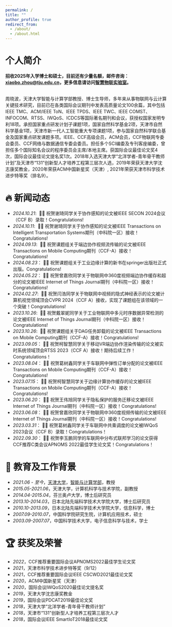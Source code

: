 ```yaml
---
permalink: /
title: ""
author_profile: true
redirect_from: 
  - /about/
  - /about.html
---
```


<span class='anchor' id='about-me'></span>
# 个人简介

**招收2025年入学博士和硕士，目前还有少量名额，邮件咨询：xiaobo.zhou@tju.edu.cn，更多信息请访问[智慧物联实验室](http://www.smartiotlab.net)。**
<br/>
<br/>

周晓波，天津大学智能与计算学部教授、博士生导师，多年来从事物联网与云计算关键技术研究，目前已在各类国际会议期刊中发表高质量论文100余篇，其中包括IEEE TMC、ACM/IEEE ToN、IEEE TPDS、IEEE TWC、IEEE COMST、INFOCOM、RTSS、IWQoS、ICDCS等国际著名期刊和会议，获授权国家发明专利18项。承担国家重点研发计划子课题1项，国家自然科学基金2项，天津市自然科学基金1项，天津市新一代人工智能重大专项课题1项，参与国家自然科学联合基金及国家重点研发课题多项。IEEE、CCF高级会员，ACM会员，CCF物联网专委会委员、CCF网络与数据通信专委会委员。担任多个SCI编委及专刊客座编委，曾担任多个国际知名会议的程序委员会主席/本地主席。获国际会议最佳论文奖4次，国际会议最佳论文提名奖1次。2018年入选天津大学“北洋学者-青年骨干教师计划”及天津市“131”创新型人才培养工程第三层次人选，2019年荣获天津大学沈志康奖教金，2020年荣获ACM中国新星奖（天津）, 2021年荣获天津市科学技术进步特等奖（排名9）。


<span class='anchor' id='news'></span>
# 🔥 新闻动态
- *2024.10.21*: &nbsp;🎉🎉 祝贺谢琦同学关于协作感知的论文被IEEE SECON 2024会议（CCF B）录取！Congratulations!
- *2024.10.11*: &nbsp;🎉🎉 祝贺谢琦同学关于协作感知的论文被IEEE Transactions on Intelligent Transportation Systems期刊（中科院一区）接收！Congratulations!
- *2024.09.13*: &nbsp;🎉🎉 祝贺课题组关于端边协作视频流传输的论文被IEEE Transactions on Mobile Computing期刊（CCF-A）接收！Congratulations!
- *2024.08.23*：&nbsp;🎉🎉 祝贺课题组关于工业边缘计算的新书在springer出版社正式出版。Congratulations!
- *2024.05.22*：&nbsp;🎉🎉 祝贺曾嘉欣同学关于物联网中360度视频端边协作缓存和超分的论文被IEEE Internet of Things Journal期刊（中科院一区）接收！Congratulations!
- *2024.02.27*: &nbsp;🎉🎉 祝贺闫浩同学关于物联网中视频的隐式神经表示的论文被计算机视觉领域顶会CVPR 2024（CCF A）接收，实现了课题组在该领域的一个突破！Congratulations!
- *2023.10.26*: &nbsp;🎉🎉 祝贺戴翠妮同学关于工业物联网中多元时序数据异常检测的论文被IEEE Internet of Things Journal期刊（中科院一区）接收！Congratulations!
- *2023.10.26*: &nbsp;🎉🎉 祝贺课题组关于DAG任务卸载的论文被IEEE Transactions on Mobile Computing期刊（CCF-A）接收！Congratulations!
- *2023.09.05*：&nbsp;🎉🎉 祝贺柯智慧同学关于移动VR端边协作渲染传输的论文被实时系统领域顶会RTSS 2023（CCF A）接收！期待后续工作！Congratulations！
- *2023.08.04*：&nbsp;🎉🎉 祝贺葛树鑫同学关于车联网中弹性订单分配的论文被IEEE Transactions on Mobile Computing期刊（CCF-A）接收！Congratulations!
- *2023.07.15*：&nbsp;🎉🎉 祝贺柯智慧同学关于边缘计算协作缓存的论文被IEEE Transactions on Mobile Computing期刊（CCF-A）接收！Congratulations!
- *2023.06.20*：&nbsp;🎉🎉 祝贺王伟旭同学关于隐私保护的服务迁移论文被IEEE Internet of Things Journal期刊（中科院一区）接收！Congratulations!
- *2023.06.08*：&nbsp;🎉🎉 祝贺曾嘉欣同学关于物联网中360度视频传输的论文被IEEE Internet of Things Journal期刊（中科院一区）接收！Congratulations!
- *2023.03.31*：&nbsp;🎉🎉 祝贺葛树鑫同学关于车联网中共乘调度的论文被IWQoS 2023会议（CCF B）录取！Congratulations！
- *2022.09.30*：&nbsp;🎉🎉 祝贺李玉鹏同学的车联网中分布式联邦学习的论文获得CCF推荐C类会议APNOMS 2022最佳学生论文奖！Congratulations！


<span class='anchor' id='educations'></span>
# 📖 教育及工作背景

- *2021.06 - 至今*，[天津大学](https://www.tju.edu.cn/)，[智能与计算学部](https://cic.tju.edu.cn/)，教授
- *2015.05-2021.06*，天津大学，计算机科学与技术学院，副教授
- *2014.04-2015.04*，芬兰奥卢大学，博士后研究员
- *2013.10-2014.03*，日本北陆先端科学技术大学院大学，博士后研究员
- *2010.10-2013.09*，日本北陆先端科学技术大学院大学，信息科学，博士
- *2007.09-2010.07*，中国科学院研究生院，计算机应用技术，硕士
- *2003.09-2007.07*，中国科学技术大学，电子信息科学与技术，学士


<span class='anchor' id='honors-and-awards'></span>
# 🏆 获奖及荣誉

-	*2022*，CCF推荐重要国际会议APNOMS2022最佳学生论文奖
-	*2021*，天津市科学技术进步特等奖（9/12）
-	*2021*，CCF推荐重要国际会议IEEE CSCWD2021最佳论文奖
-	*2020*，ACM中国新星奖（天津）
- *2020*，国际会议IWQoS2020最佳论文提名奖
-	*2019*，天津大学沈志康奖教金
-	*2019*，国际会议PDCAT2019最佳论文奖
-	*2018*，天津大学“北洋学者-青年骨干教师计划”
-	*2018*，天津市“131”创新型人才培养工程第三层次人才
-	*2018*，国际会议IEEE SmartIoT2018最佳论文奖


<br/>
<br/>
<br/>
<br/>
